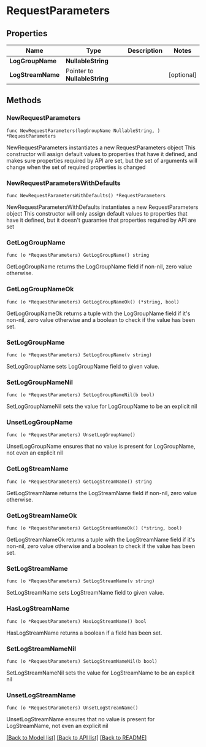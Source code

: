 # RequestParameters

## Properties

Name | Type | Description | Notes
------------ | ------------- | ------------- | -------------
**LogGroupName** | **NullableString** |  | 
**LogStreamName** | Pointer to **NullableString** |  | [optional] 

## Methods

### NewRequestParameters

`func NewRequestParameters(logGroupName NullableString, ) *RequestParameters`

NewRequestParameters instantiates a new RequestParameters object
This constructor will assign default values to properties that have it defined,
and makes sure properties required by API are set, but the set of arguments
will change when the set of required properties is changed

### NewRequestParametersWithDefaults

`func NewRequestParametersWithDefaults() *RequestParameters`

NewRequestParametersWithDefaults instantiates a new RequestParameters object
This constructor will only assign default values to properties that have it defined,
but it doesn't guarantee that properties required by API are set

### GetLogGroupName

`func (o *RequestParameters) GetLogGroupName() string`

GetLogGroupName returns the LogGroupName field if non-nil, zero value otherwise.

### GetLogGroupNameOk

`func (o *RequestParameters) GetLogGroupNameOk() (*string, bool)`

GetLogGroupNameOk returns a tuple with the LogGroupName field if it's non-nil, zero value otherwise
and a boolean to check if the value has been set.

### SetLogGroupName

`func (o *RequestParameters) SetLogGroupName(v string)`

SetLogGroupName sets LogGroupName field to given value.


### SetLogGroupNameNil

`func (o *RequestParameters) SetLogGroupNameNil(b bool)`

 SetLogGroupNameNil sets the value for LogGroupName to be an explicit nil

### UnsetLogGroupName
`func (o *RequestParameters) UnsetLogGroupName()`

UnsetLogGroupName ensures that no value is present for LogGroupName, not even an explicit nil
### GetLogStreamName

`func (o *RequestParameters) GetLogStreamName() string`

GetLogStreamName returns the LogStreamName field if non-nil, zero value otherwise.

### GetLogStreamNameOk

`func (o *RequestParameters) GetLogStreamNameOk() (*string, bool)`

GetLogStreamNameOk returns a tuple with the LogStreamName field if it's non-nil, zero value otherwise
and a boolean to check if the value has been set.

### SetLogStreamName

`func (o *RequestParameters) SetLogStreamName(v string)`

SetLogStreamName sets LogStreamName field to given value.

### HasLogStreamName

`func (o *RequestParameters) HasLogStreamName() bool`

HasLogStreamName returns a boolean if a field has been set.

### SetLogStreamNameNil

`func (o *RequestParameters) SetLogStreamNameNil(b bool)`

 SetLogStreamNameNil sets the value for LogStreamName to be an explicit nil

### UnsetLogStreamName
`func (o *RequestParameters) UnsetLogStreamName()`

UnsetLogStreamName ensures that no value is present for LogStreamName, not even an explicit nil

[[Back to Model list]](../README.md#documentation-for-models) [[Back to API list]](../README.md#documentation-for-api-endpoints) [[Back to README]](../README.md)


